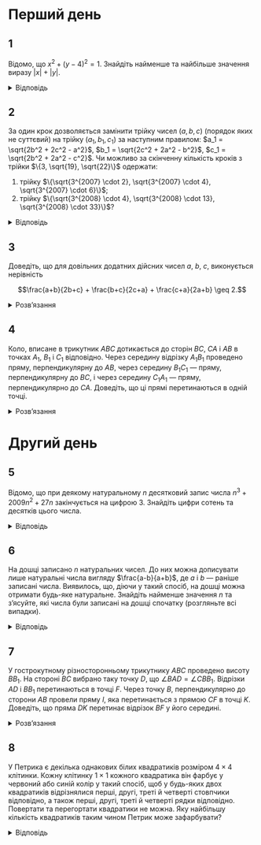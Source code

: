 # Перший день
## 1
Відомо, що $x^2 + (y - 4)^2 = 1$. Знайдіть найменше та найбільше значення виразу $|x| + |y|$.
<details>
<summary>Відповідь</summary>

$\min(|x| + |y|) = 3$, $\max(|x| + |y|) = 4 + \sqrt{2}$.

<details><summary>Розв’язання</summary>

Графіком рівняння $|x| + |y| = a$ ($a > 0$) є квадрат, графіком рівняння $x^2 + (y - 4)^2 = 1$ є коло, з центром в точці $(0,4)$ і радіусом 1. Найменше значення виразу $|x| + |y|$ відповідає положенню квадрата, яке має з колом єдину спільну точку $A(0,3)$. Найбільше значення досягається тоді, коли коло дотикається зсередини сторін квадрата. Тому для найменшого значення очевидно, що $a = 3$.

Для найбільшого значення розглянемо точку $C$, в якій коло дотикається до сторони квадрата. Бачимо, що $\triangle DBC$ — прямокутний та рівнобедрений, його катет $DC = 1$ — радіус кола, а тому $DB = \sqrt{2}$, остаточно $a = OB = 4 + \sqrt{2}$.
</details></details>

## 2
За один крок дозволяється замінити трійку чисел $(a, b, c)$ (порядок яких не суттєвий) на трійку $(a_1, b_1, c_1)$ за наступним правилом: $a_1 = \sqrt{2b^2 + 2c^2 - a^2}$, $b_1 = \sqrt{2c^2 + 2a^2 - b^2}$, $c_1 = \sqrt{2b^2 + 2a^2 - c^2}$. Чи можливо за скінченну кількість кроків з трійки $\{3, \sqrt{19}, \sqrt{22}\}$ одержати:
1. трійку $\{\sqrt{3^{2007} \cdot 2}, \sqrt{3^{2007} \cdot 4}, \sqrt{3^{2007} \cdot 6}\}$;
2. трійку $\{\sqrt{3^{2008} \cdot 4}, \sqrt{3^{2008} \cdot 13}, \sqrt{3^{2008} \cdot 33}\}$?

<details>
<summary>Відповідь</summary>
В обох пунктах не можна.
<details><summary>Розв’язання</summary>

1. При такому перетворенні сума квадратів елементів множини за кожний крок збільшується в 3 рази, тому на кожному кроці $a_n^2 + b_n^2 + c_n^2 = 3^{n}(9 + 19 + 22) = 3^{n} \cdot 50 \neq 3^{2007} \cdot 12$ при якому $n$.
2. Легко побачити, що фактично з трійки $(a_k, b_k, c_k)$ ми будуємо трійку чисел, які виражають подвоєні довжини медіан трикутника з такими сторонами. Добре відомо, що з медіан так само завжди можна побудувати трикутник. Але трикутника із сторонами $2, 13, \sqrt{33}$ не існує, оскільки $4 + 13 + 4\sqrt{13} < 33$.
</details></details>

## 3
Доведіть, що для довільних додатних дійсних чисел $a$, $b$, $c$, виконується нерівність
```math
\frac{a+b}{2b+c} + \frac{b+c}{2c+a} + \frac{c+a}{2a+b} \geq 2.
```

<details>
<summary>Розв’язання</summary>

З нерівності Коші — Буняковського для наборів $\frac{a_1}{\sqrt{b_1}}, \ldots, \frac{a_n}{\sqrt{b_n}}$ та 
$\sqrt{b_1}, \ldots, \sqrt{b_n}$, де числа $a_1, \ldots, a_n$, $b_1, \ldots, b_n $ — додатні, випливає нерівність $ \frac{a_1^2}{b_1} + \ldots + \frac{a_n^2}{b_n} \geq \frac{(a_1 + \ldots + a_n)^2}{b_1 + \ldots + b_n}$. Далі робимо такі перетворення:
```math
\frac{a+b}{2b+c} + \frac{b+c}{2c+a} + \frac{c+a}{2a+b} = \frac{(a+b)^2}{(a+b)(2b+c)} + \frac{(b+c)^2}{(b+c)(2c+a)} + \frac{(c+a)^2}{(c+a)(2a+b)} \geq \frac{((a+b)+(b+c)+(c+a))^2}{(a+b)(2b+c)+(b+c)(2c+a)+(c+a)(2a+b)} \geq 2,
```
останній перехід просто перевіряється розкриттям дужок та зведенням подібних доданків
</details>

## 4
Коло, вписане в трикутник $ABC$ дотикається до сторін $BC$, $CA$ і $AB$ в точках $A_1$, $B_1$ і $C_1$ відповідно. Через середину відрізку $A_1B_1$ проведено пряму, перпендикулярну до $AB$, через середину $B_1C_1$ — пряму, перпендикулярну до $BC$, і через середину $C_1A_1$ — пряму, перпендикулярно до $CA$. Доведіть, що ці прямі перетинаються в одній точці.

<details>
<summary>Розв’язання</summary>

Очевидно, що $\triangle A_1B_1C_1$ гострокутний, оскільки його кути задовольняють рівності: $\angle A_1 = \frac{\angle C + \angle B}{2}$, $\angle B_1 = \frac{\angle A + \angle C}{2}$, $\angle C_1 = \frac{\angle A + \angle B}{2}$. Покажемо, що проведені прямі є серединними перпендикулярами до трикутника, який є ортоцентричним до $\triangle A_1B_1C_1$.

Розглянемо гострокутний $\triangle KMN$, $MM_1$ та $KK_1$ — його висоти, $D$ — середина $MK$, $F$ — середина $M_1K_1$. $TN$ — дотична до описаного навколо $\triangle MNK$ кола. Коло з діаметром $MK$ — описане навколо чотирикутника $MKM_1K_1$. Тоді $\angle K_1M_1N = \angle NMK$, але $\angle NMK = \angle KNT$, тому $TN \parallel M_1K_1$. Звідки серединний перпендикуляр до $M_1K_1$ проходить через точку $D$. Це й доводить наведене твердження.
</details>

# Другий день
## 5
Відомо, що при деякому натуральному $n$ десятковий запис числа $n^3 + 2009n^2 + 27n$ закінчується на цифрою $3$. Знайдіть цифри сотень та десятків цього числа.
<details><summary>Відповідь</summary>
97
<details><summary>Розв’язання</summary>

Зрозуміло, що на відповідь не впливає число $2000n$, тому шукані цифри у чисел $A = n^3 + 2009n^2 + 27n$ та $B = n^3 + 9n^2 + 27n$ співпадають. Оскільки число $(B + 27)$ з одного боку дорівнює $(n + 3)^3$, тобто є кубом натурального числа, а з іншого закінчується на 0, то це число повинно закінчуватись на 000. Таким чином $B = \overline{X000} - 27 = \overline{Y973}$, де $X$, $Y$ деякі натуральні числа. Тому останні три цифри це 073.
</details></details>

## 6
На дошці записано $n$ натуральних чисел. До них можна дописувати лише натуральні числа вигляду $\frac{a-b}{a+b}$, де $a$ і $b$ — раніше записані числа. Виявилось, що, діючи у такий спосіб, на дошці можна отримати будь-яке натуральне. Знайдіть найменше значення $n$ та з’ясуйте, які числа були записані на дошці спочатку (розгляньте всі випадки).
<details><summary>Відповідь</summary>

$\{1,2\}$ або $\{1,3\}$
<details><summary>Розв’язання</summary>

Оскільки $(a + b) > (a - b)$, то число $1$ такими операціями одержати неможливо. Тому воно повинно бути записане на дошці. Одного числа недостатньо. Покажемо, що вистачить двох чисел. Означимо друге число через $x$. Число $\frac{x+1}{x-1}$ єдине, яке ми можемо одержати на першому кроці. Оскільки воно натуральне, то $\frac{x+1}{x-1} \geq 2 \implies (x+1) \geq 2x-2$ або $x \leq 3$. Таким чином цим другим числом може бути або 2, або 3, і ми маємо два можливих набори: $\{1,2\}$ та $\{1,3\}$.

Доведемо, що вони обидва задовольняють умову. Оскільки $\frac{2+1}{2-1}=3$ і $\frac{3+1}{3-1}=2$, то після першого кроку ми в обох випадках приходимо до набору $\{1,2,3\}$, і залишається показати, що з цієї трійки можна одержати будь-яке натуральне число, більше за 3.

Нехай ми вже одержали набір $\{1,2,3,...,(2k +1)\}$. Покажемо, як одержати наступні два числа. З чисел $(k +1)$, $(k + 2)$ одержимо число $\frac{(k+2) + (k+1)}{(k+2) - (k+1)} = 2k+3$, далі з чисел $(2k + 3)$, $(2k +1)$ одержимо $\frac{(2k+3) + (2k+1)}{(2k+3) - (2k+1)}$, звідки й випливає потрібне.
</details></details>

## 7
У гострокутному різносторонньому трикутнику $ABC$ проведено висоту $BB_1$. На стороні $BC$ вибрано таку точку $D$, що $\angle BAD = \angle CBB_1$. Відрізки $AD$ і $BB_1$ перетинаються в точці $F$. Через точку $B$, перпендикулярно до сторони $AB$ провели пряму $l$, яка перетинається з прямою $CF$ в точці $K$. Доведіть, що пряма $DK$ перетинає відрізок $BF$ у його середині.

<details><summary>Розв’язання</summary>

Нехай точка $N$ — це перетин прямої $AD$ з описаним навколо $\triangle ABC$ колом. Тоді $\angle BCN = \angle BAN = \angle CBB_1$. Звідси $BB_1 \parallel CN$, тому $\angle ACN = 90^\circ \Rightarrow AN$ — діаметр. Тому $\angle NBA = 90^\circ$, звідки випливає, що $N,B,K$ лежать на одній прямій. Оскільки $D$ — точка перетну діагоналей трапеції $CFBN$, а $K$ — точка перетину продовжень її бічних сторін, то далі все випливає з відомих властивостей трапеції.
</details>

## 8
У Петрика є декілька однакових білих квадратиків розміром $4\times 4$ клітинки. Кожну клітинку $1\times1$ кожного квадратика він фарбує у червоний або синій колір у такий спосіб, щоб у будь-яких двох квадратиків відрізнялися перші, другі, треті й четверті стовпчики відповідно, а також перші, другі, треті й четверті рядки відповідно. Повертати та перегортати квадратики не можна. Яку найбільшу кількість квадратиків таким чином Петрик може зафарбувати?

<details><summary>Відповідь</summary>
16
<details><summary>Розв’язання</summary>

Оскільки кожні два квадрати відрізняються в кожному рядку та кожному стовпчику, то вони вже відрізняються вже у першому стовпчику. Існує усього $2^4 = 16$ по різному пофарбованих стовпчиків, тому усього Петро не зможе пофарбувати більше ніж стільки різних квадратів, що задовольняють умови задачі.

Покажемо, що це число і є відповіддю. Він бере 16 білих квадратиків та фарбує у них перші стовпчики усіма можливими різними варіантами. Одержані квадрати вже відрізняються у перших стовпчиках. Покажемо, як він буде фарбувати далі з виконанням умов задачі. Він буде використовувати циклічно-діагональний шаблон, який можна описати таким чином. Для кожного білого квадрату він (умовно) відрізає перший стовпчик, переставляє його верхню клітину донизу та накладає його на другий стовпчик для його фарбування. Аналогічно він одержує третій стовпчик з другого тощо. Відповідний приклад наведено нижче:
|||||
|-|-|-|-|
|A|B|C|D|
|B|C|D|A|
|C|D|A|B|
|D|A|B|C|

Розглянемо тепер два різних квадратики  $X \ne Y$. За побудовою вони відрізняються у першому стовпчику. Нехай вони відрізняються у клітині з порядковим номером $(4-j)$ знизу. Якщо вони відрізняються в декількох клітинах, то виберемо довільну.  Оді їх другі стовпчики відрізняються у клітині з номером $(5-j)$ і т.д. Таким чином усі стовпчики різні, але клітина відмінності знаходиться в певному рядку, вона відрізняється з відповідним іншим квадратом. Тому, вона так само рухається вздовж рядків, як і вздовж стовпчиків, що задає відмінність у кожному рядку. 
</details></details>